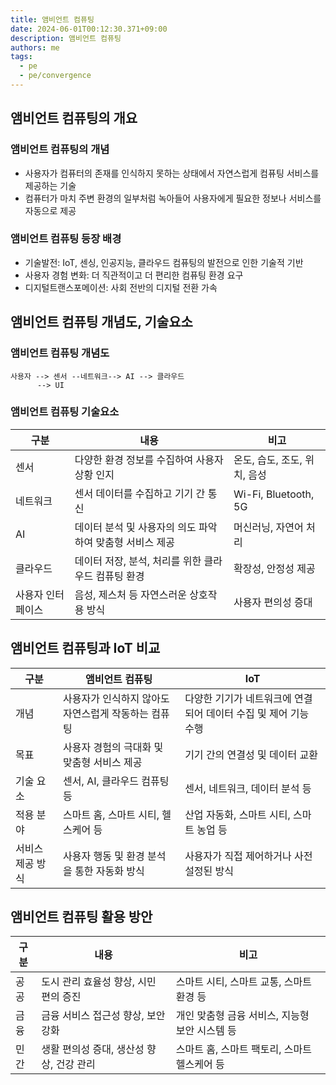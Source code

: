 ```yaml
---
title: 앰비언트 컴퓨팅
date: 2024-06-01T00:12:30.371+09:00
description: 앰비언트 컴퓨팅
authors: me
tags:
  - pe
  - pe/convergence
---
```


## 앰비언트 컴퓨팅의 개요

### 앰비언트 컴퓨팅의 개념

- 사용자가 컴퓨터의 존재를 인식하지 못하는 상태에서 자연스럽게 컴퓨팅 서비스를 제공하는 기술
- 컴퓨터가 마치 주변 환경의 일부처럼 녹아들어 사용자에게 필요한 정보나 서비스를 자동으로 제공

### 앰비언트 컴퓨팅 등장 배경

- 기술발전: IoT, 센싱, 인공지능, 클라우드 컴퓨팅의 발전으로 인한 기술적 기반
- 사용자 경험 변화: 더 직관적이고 더 편리한 컴퓨팅 환경 요구
- 디지털트랜스포메이션: 사회 전반의 디지털 전환 가속

## 앰비언트 컴퓨팅 개념도, 기술요소

### 앰비언트 컴퓨팅 개념도

```text
사용자 --> 센서 --네트워크--> AI --> 클라우드
      --> UI
```

### 앰비언트 컴퓨팅 기술요소

| 구분              | 내용                                                     | 비고                         |
| ----------------- | -------------------------------------------------------- | ---------------------------- |
| 센서              | 다양한 환경 정보를 수집하여 사용자 상황 인지             | 온도, 습도, 조도, 위치, 음성 |
| 네트워크          | 센서 데이터를 수집하고 기기 간 통신                      | Wi-Fi, Bluetooth, 5G         |
| AI                | 데이터 분석 및 사용자의 의도 파악하여 맞춤형 서비스 제공 | 머신러닝, 자연어 처리        |
| 클라우드          | 데이터 저장, 분석, 처리를 위한 클라우드 컴퓨팅 환경      | 확장성, 안정성 제공          |
| 사용자 인터페이스 | 음성, 제스처 등 자연스러운 상호작용 방식                 | 사용자 편의성 증대           |

## 앰비언트 컴퓨팅과 IoT 비교

| 구분             | 앰비언트 컴퓨팅                                     | IoT                                                             |
| ---------------- | --------------------------------------------------- | --------------------------------------------------------------- |
| 개념             | 사용자가 인식하지 않아도 자연스럽게 작동하는 컴퓨팅 | 다양한 기기가 네트워크에 연결되어 데이터 수집 및 제어 기능 수행 |
| 목표             | 사용자 경험의 극대화 및 맞춤형 서비스 제공          | 기기 간의 연결성 및 데이터 교환                                 |
| 기술 요소        | 센서, AI, 클라우드 컴퓨팅 등                        | 센서, 네트워크, 데이터 분석 등                                  |
| 적용 분야        | 스마트 홈, 스마트 시티, 헬스케어 등                 | 산업 자동화, 스마트 시티, 스마트 농업 등                        |
| 서비스 제공 방식 | 사용자 행동 및 환경 분석을 통한 자동화 방식         | 사용자가 직접 제어하거나 사전 설정된 방식                       |

## 앰비언트 컴퓨팅 활용 방안

| 구분 | 내용                                     | 비고                                           |
| ---- | ---------------------------------------- | ---------------------------------------------- |
| 공공 | 도시 관리 효율성 향상, 시민 편의 증진    | 스마트 시티, 스마트 교통, 스마트 환경 등       |
| 금융 | 금융 서비스 접근성 향상, 보안 강화       | 개인 맞춤형 금융 서비스, 지능형 보안 시스템 등 |
| 민간 | 생활 편의성 증대, 생산성 향상, 건강 관리 | 스마트 홈, 스마트 팩토리, 스마트 헬스케어 등   |
